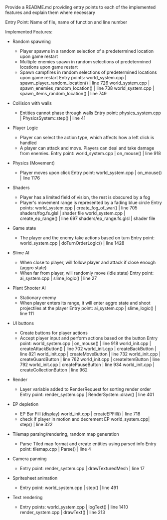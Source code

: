 Provide a README.md providing entry points to each of the implemented features and
explain them where necessary

Entry Point: Name of file, name of function and line number

Implemented Features:
- Random spawning
    - Player spawns in a random selection of a predetermined location upon game restart
    - Multiple enemies spawn in random selections of predetermined locations upon game restart
    - Spawn campfires in random selections of predetermined locations upon game restart
    Entry points: 
world_system.cpp | spawn_player_random_location() | line 726
world_system.cpp | spawn_enemies_random_location() | line 738
world_system.cpp | spawn_items_random_location() | line 749

- Collision with walls
    - Entities cannot phase through walls
    Entry point: physics_system.cpp | PhysicsSystem::step() | line 41

- Player Logic
    - Player can select the action type, which affects how a left click is handled
    - A player can attack and move. Players can deal and take damage from enemies.
    Entry point: world_system.cpp | on_mouse() | line 918

- Physics (Movement)
    - Player moves upon click
    Entry point: world_system.cpp | on_mouse() | line 1176

- Shaders
    - Player has a limited field of vision, the rest is obscured by a fog
    - Player's movement range is represented by a fading blue circle
    Entry points: 
    world_system.cpp | create_fog_of_war() | line 705
    shaders/fog.fs.glsl | shader file
    world_system.cpp | create_ep_range() | line 697
    shaders/ep_range.fs.glsl | shader file

- Game state
    - The player and the enemy take actions based on turn
    Entry point: world_system.cpp | doTurnOrderLogic() | line 1428

- Slime AI
    - When close to player, will follow player and attack if close enough (aggro state)
    - When far from player, will randomly move (idle state)
    Entry point: ai_system.cpp | slime_logic() | line 27
    
 - Plant Shooter AI
    - Stationary enemy
    - When player enters its range, it will enter aggro state and shoot projectiles at the player
    Entry point: ai_system.cpp | slime_logic() | line 111

- UI buttons
    - Create buttons for player actions
    - Accept player input and perform actions based on the button
    Entry point: world_system.cpp | on_mouse() | line 918
		world_init.cpp | createAttackButton() | line 702
		world_init.cpp | createBackButton | line 821
		world_init.cpp | createMoveButton | line 732
		world_init.cpp | createGuardButton | line 762
		world_init.cpp | createItemButton | line 792
		world_init.cpp | createPauseButton | line 934
		world_init.cpp | createCollectionButton | line 962

- Render 
    - Layer variable added to RenderRequest for sorting render order
    Entry point: render_system.cpp | RenderSystem::draw() | line 401

- EP depletion 
   - EP Bar Fill (display) world_init.cpp | createEPFill() | line 718
   - check if player in motion and decrement EP world_system.cpp| step() | line 322

- Tilemap parsing/rendering, random map generation
   - Parse Tiled map format and create entities using parsed info
   Entry point: tilemap.cpp | Parse() | line 4
   
- Camera panning
   - Entry point: render_system.cpp | drawTexturedMesh | line 17

- Spritesheet animation
   - Entry point: world_system.cpp | step() | line 491

- Text rendering
   - Entry points: 
   world_system.cpp | logText() | line 1410
   render_system.cpp | drawText() | line 213
